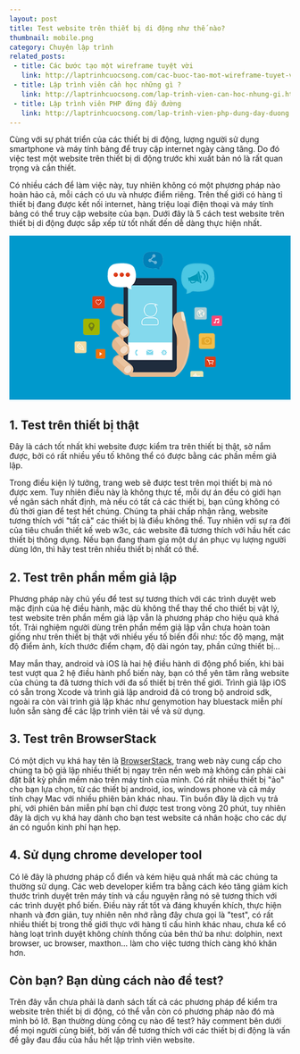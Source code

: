 ```yaml
---
layout: post
title: Test website trên thiết bị di động như thế nào?
thumbnail: mobile.png
category: Chuyện lập trình
related_posts:
 - title: Các bước tạo một wireframe tuyệt vời
   link: http://laptrinhcuocsong.com/cac-buoc-tao-mot-wireframe-tuyet-voi.html
 - title: Lập trình viên cần học những gì ?
   link: http://laptrinhcuocsong.com/lap-trinh-vien-can-hoc-nhung-gi.html
 - title: Lập trình viên PHP đứng đầy đường
   link: http://laptrinhcuocsong.com/lap-trinh-vien-php-dung-day-duong.html
---
```

Cùng với sự phát triển của các thiết bị di động, lượng người sử dụng smartphone và máy tính bảng để truy cập internet ngày càng tăng. Do đó việc test một website trên thiết bị di động trước khi xuất bản nó là rất quan trọng và cần thiết.

Có nhiều cách để làm việc này, tuy nhiên không có một phương pháp nào hoàn hảo cả, mỗi cách có ưu và nhược điểm riêng. Trên thế giới có hàng tỉ thiết bị đang được kết nối internet, hàng triệu loại điện thoại và máy tính bảng có thể truy cập website của bạn. Dưới đây là 5 cách test website trên thiết bị di động được sắp xếp từ tốt nhất đến dễ dàng thực hiện nhất.

![thiết bị di động](images/thiet-bi-di-dong.png)

## 1. Test trên thiết bị thật

Đây là cách tốt nhất khi website được kiểm tra trên thiết bị thật, sờ nắm được, bởi có rất nhiều yếu tố không thể có được bằng các phần mềm giả lập.

Trong điều kiện lý tưởng, trang web sẽ được test trên mọi thiết bị mà nó được xem. Tuy nhiên điều này là không thực tế, mỗi dự án đều có giới hạn về ngân sách nhất định, mà nếu có tất cả các thiết bị, bạn cũng không có đủ thời gian để test hết chúng.  Chúng ta phải chấp nhận rằng, website tương thích với "tất cả" các thiết bị là điều không thể. Tuy nhiên với sự ra đời của tiêu chuẩn thiết kế web w3c, các website đã tương thích với hầu hết các thiết bị thông dụng. Nếu bạn đang tham gia một dự án phục vụ lượng người dùng lớn, thì hãy test trên nhiều thiết bị nhất có thể.

## 2. Test trên phần mềm giả lập

Phương pháp này chủ yếu để test sự tương thích với các trình duyệt web mặc định của hệ điều hành, mặc dù không thể thay thế cho thiết bị vật lý, test website trên phần mềm giả lập vẫn là phương pháp cho hiệu quả khá tốt. Trải nghiệm người dùng trên phần mềm giả lập vẫn chưa hoàn toàn giống như trên thiết bị thật với nhiều yếu tố biến đổi như: tốc độ mạng, mật độ điểm ảnh, kích thước điểm chạm, độ dài ngón tay, phần cứng thiết bị...

May mắn thay, android và iOS là hai hệ điều hành di động phổ biến, khi bài test vượt qua 2 hệ điều hành phổ biến này, bạn có thể yên tâm rằng website của chúng ta đã tương thích với đa số thiết bị trên thế giới. Trình giả lập iOS có sẵn trong Xcode và trình giả lập android đã có trong bộ android sdk, ngoài ra còn vài trình giả lập khác như genymotion hay bluestack miễn phí luôn sẵn sàng để các lập trình viên tải về và sử dụng.

## 3. Test trên BrowserStack

Có một dịch vụ khá hay tên là [BrowserStack](https://www.browserstack.com), trang web này cung cấp cho chúng ta bộ giả lập nhiều thiết bị ngay trên nền web mà không cần phải cài đặt bất kỳ phần mềm nào trên máy tính của mình. Có rất nhiều thiết bị "ảo" cho bạn lựa chọn, từ các thiết bị android, ios, windows phone và cả máy tính chạy Mac với nhiều phiên bản khác nhau. Tin buồn đây là dịch vụ trả phí, với phiên bản miễn phí bạn chỉ được test trong vòng 20 phút, tuy nhiên đây là dịch vụ khá hay dành cho bạn test website cá nhân hoặc cho các dự án có nguồn kinh phí hạn hẹp.

## 4. Sử dụng chrome developer tool

Có lẽ đây là phương pháp cổ điển và kém hiệu quả nhất mà các chúng ta thường sử dụng. Các web developer kiểm tra bằng cách kéo tăng giảm kích thước trình duyệt trên máy tính và cầu nguyện rằng nó sẽ tương thích với các trình duyệt phổ biến. Điều này rất tốt và đáng khuyến khích, thực hiện nhanh và đơn giản, tuy nhiên nên nhớ rằng đây chưa gọi là "test", có rất nhiều thiết bị trong thế giới thực với hàng tỉ cấu hình khác nhau, chưa kể có hàng loạt trình duyệt không chính thống của bên thứ ba như: dolphin, next browser, uc browser, maxthon... làm cho việc tương thích càng khó khăn hơn.

## Còn bạn? Bạn dùng cách nào để test?

Trên đây vẫn chưa phải là danh sách tất cả các phương pháp để kiểm tra website trên thiết bị di động, có thể vẫn còn có phương pháp nào đó mà mình bỏ lỡ. Bạn thường dùng công cụ nào để test? hãy comment bên dưới để mọi người cùng biết, bởi vấn đề tương thích với các thiết bị di động là vấn đề gây đau đầu của hầu hết lập trình viên website.
